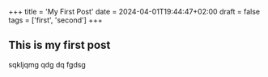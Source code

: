 +++
title = 'My First Post'
date = 2024-04-01T19:44:47+02:00
draft = false
tags = ['first', 'second']
+++


## This is my first post 


sqkljqmg
qdg
dq
fgdsg

